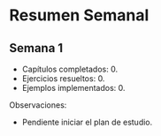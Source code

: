 # Resumen Semanal

## Semana 1
- Capítulos completados: 0.
- Ejercicios resueltos: 0.
- Ejemplos implementados: 0.

Observaciones:
- Pendiente iniciar el plan de estudio.
